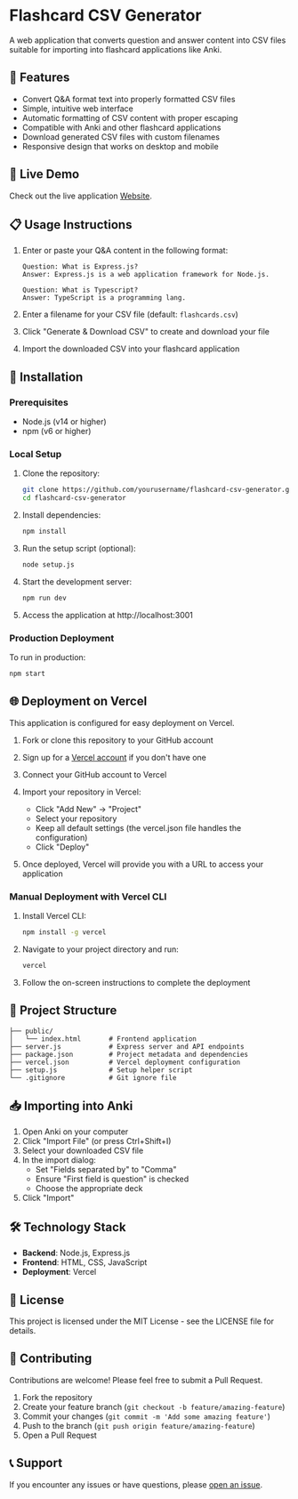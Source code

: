 # Flashcard CSV Generator

A web application that converts question and answer content into CSV files suitable for importing into flashcard applications like Anki.


## 📝 Features

- Convert Q&A format text into properly formatted CSV files
- Simple, intuitive web interface
- Automatic formatting of CSV content with proper escaping
- Compatible with Anki and other flashcard applications
- Download generated CSV files with custom filenames
- Responsive design that works on desktop and mobile

## 🚀 Live Demo

Check out the live application [Website](https://csv-converter-delta.vercel.app/).

## 📋 Usage Instructions

1. Enter or paste your Q&A content in the following format:
   ```
   Question: What is Express.js?
   Answer: Express.js is a web application framework for Node.js.

   Question: What is Typescript?
   Answer: TypeScript is a programming lang.
   ```

2. Enter a filename for your CSV file (default: `flashcards.csv`)

3. Click "Generate & Download CSV" to create and download your file

4. Import the downloaded CSV into your flashcard application

## 🔧 Installation

### Prerequisites

- Node.js (v14 or higher)
- npm (v6 or higher)

### Local Setup

1. Clone the repository:
   ```bash
   git clone https://github.com/yourusername/flashcard-csv-generator.git
   cd flashcard-csv-generator
   ```

2. Install dependencies:
   ```bash
   npm install
   ```

3. Run the setup script (optional):
   ```bash
   node setup.js
   ```

4. Start the development server:
   ```bash
   npm run dev
   ```

5. Access the application at http://localhost:3001

### Production Deployment

To run in production:

```bash
npm start
```

## 🌐 Deployment on Vercel

This application is configured for easy deployment on Vercel.

1. Fork or clone this repository to your GitHub account

2. Sign up for a [Vercel account](https://vercel.com) if you don't have one

3. Connect your GitHub account to Vercel

4. Import your repository in Vercel:
   - Click "Add New" → "Project"
   - Select your repository
   - Keep all default settings (the vercel.json file handles the configuration)
   - Click "Deploy"

5. Once deployed, Vercel will provide you with a URL to access your application

### Manual Deployment with Vercel CLI

1. Install Vercel CLI:
   ```bash
   npm install -g vercel
   ```

2. Navigate to your project directory and run:
   ```bash
   vercel
   ```

3. Follow the on-screen instructions to complete the deployment

## 📁 Project Structure

```
├── public/
│   └── index.html       # Frontend application
├── server.js            # Express server and API endpoints
├── package.json         # Project metadata and dependencies
├── vercel.json          # Vercel deployment configuration
├── setup.js             # Setup helper script
└── .gitignore           # Git ignore file
```

## 📥 Importing into Anki

1. Open Anki on your computer
2. Click "Import File" (or press Ctrl+Shift+I)
3. Select your downloaded CSV file
4. In the import dialog:
   - Set "Fields separated by" to "Comma"
   - Ensure "First field is question" is checked
   - Choose the appropriate deck
5. Click "Import"

## 🛠️ Technology Stack

- **Backend**: Node.js, Express.js
- **Frontend**: HTML, CSS, JavaScript
- **Deployment**: Vercel

## 📄 License

This project is licensed under the MIT License - see the LICENSE file for details.

## 👥 Contributing

Contributions are welcome! Please feel free to submit a Pull Request.

1. Fork the repository
2. Create your feature branch (`git checkout -b feature/amazing-feature`)
3. Commit your changes (`git commit -m 'Add some amazing feature'`)
4. Push to the branch (`git push origin feature/amazing-feature`)
5. Open a Pull Request

## 📞 Support

If you encounter any issues or have questions, please [open an issue](https://github.com/yourusername/flashcard-csv-generator/issues).
